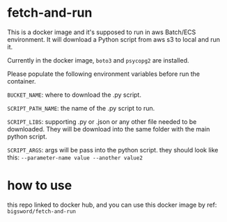 # fetch-and-run

This is a docker image and it's supposed to run in aws Batch/ECS environment. It will download a Python script from aws s3 to local and run it.

Currently in the docker image, `boto3` and `psycopg2` are installed.

Please populate the following environment variables before run the container.

`BUCKET_NAME`: where to download the .py script.

`SCRIPT_PATH_NAME`: the name of the .py script to run.

`SCRIPT_LIBS`: supporting .py or .json or any other file needed to be downloaded. They will be download into the same folder with the main python script.

`SCRIPT_ARGS`: args will be pass into the python script. they should look like this: `--parameter-name value --another value2`

# how to use

this repo linked to docker hub, and you can use this docker image by ref:
`bigsword/fetch-and-run`
